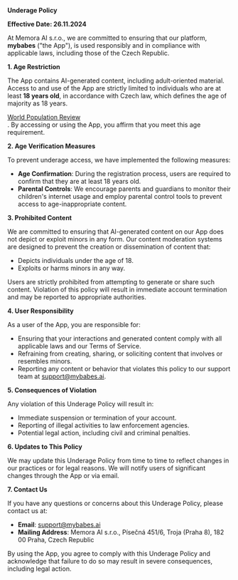 **Underage Policy**

**Effective Date: 26.11.2024**

At Memora AI s.r.o., we are committed to ensuring that our platform, **mybabes** ("the App"), is used responsibly and in compliance with applicable laws, including those of the Czech Republic.

**1\. Age Restriction**

The App contains AI-generated content, including adult-oriented material. Access to and use of the App are strictly limited to individuals who are at least **18 years old**, in accordance with Czech law, which defines the age of majority as 18 years.

[World Population Review](https://worldpopulationreview.com/country-rankings/age-of-majority-by-country?utm_source=chatgpt.com)  
. By accessing or using the App, you affirm that you meet this age requirement.

**2\. Age Verification Measures**

To prevent underage access, we have implemented the following measures:

* **Age Confirmation**: During the registration process, users are required to confirm that they are at least 18 years old.  
* **Parental Controls**: We encourage parents and guardians to monitor their children's internet usage and employ parental control tools to prevent access to age-inappropriate content.

**3\. Prohibited Content**

We are committed to ensuring that AI-generated content on our App does not depict or exploit minors in any form. Our content moderation systems are designed to prevent the creation or dissemination of content that:

* Depicts individuals under the age of 18\.  
* Exploits or harms minors in any way.

Users are strictly prohibited from attempting to generate or share such content. Violation of this policy will result in immediate account termination and may be reported to appropriate authorities.

**4\. User Responsibility**

As a user of the App, you are responsible for:

* Ensuring that your interactions and generated content comply with all applicable laws and our Terms of Service.  
* Refraining from creating, sharing, or soliciting content that involves or resembles minors.  
* Reporting any content or behavior that violates this policy to our support team at support@mybabes.ai.

**5\. Consequences of Violation**

Any violation of this Underage Policy will result in:

* Immediate suspension or termination of your account.  
* Reporting of illegal activities to law enforcement agencies.  
* Potential legal action, including civil and criminal penalties.

**6\. Updates to This Policy**

We may update this Underage Policy from time to time to reflect changes in our practices or for legal reasons. We will notify users of significant changes through the App or via email.

**7\. Contact Us**

If you have any questions or concerns about this Underage Policy, please contact us at:

* **Email**: support@mybabes.ai  
* **Mailing Address**: Memora AI s.r.o., Písečná 451/6, Troja (Praha 8), 182 00 Praha, Czech Republic

By using the App, you agree to comply with this Underage Policy and acknowledge that failure to do so may result in severe consequences, including legal action.

